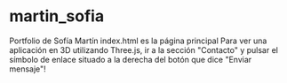 # martin_sofia
Portfolio de Sofía Martín
index.html es la página principal
Para ver una aplicación en 3D utilizando Three.js, ir a la sección "Contacto" y pulsar el símbolo de enlace situado a la derecha del botón que dice "Enviar mensaje"!
